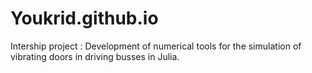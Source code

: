 # Youkrid.github.io
Intership project : Development of numerical tools for the simulation of vibrating doors in driving busses in Julia.
